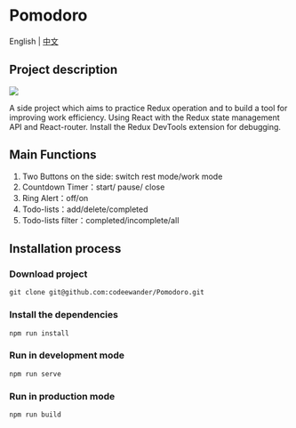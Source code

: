 # Pomodoro

English | [中文](./README.zh-TW.md)

## Project description

![](https://i.imgur.com/RXytyLi.png)

A side project which aims to practice Redux operation and to build a tool for improving work efficiency. Using React with the Redux state management API and React-router. Install the Redux DevTools extension for debugging.

## Main Functions

1. Two Buttons on the side: switch rest mode/work mode
2. Countdown Timer：start/ pause/ close
3. Ring Alert：off/on
4. Todo-lists：add/delete/completed
5. Todo-lists filter：completed/incomplete/all

## Installation process

### Download project

```
git clone git@github.com:codeewander/Pomodoro.git
```

### Install the dependencies

```
npm run install
```

### Run in development mode

```
npm run serve
```

### Run in production mode

```
npm run build
```
